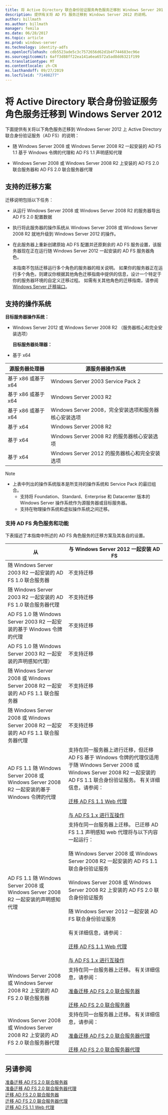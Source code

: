 ```yaml
---
title: 将 Active Directory 联合身份验证服务角色服务迁移到 Windows Server 2012
description: 提供有关将 AD FS 服务迁移到 Windows Server 2012 的说明。
author: billmath
ms.author: billmath
manager: femila
ms.date: 06/28/2017
ms.topic: article
ms.prod: windows-server
ms.technology: identity-adfs
ms.openlocfilehash: cdb5523ade5c3c7572656d62d1b4f744683ec96e
ms.sourcegitcommit: 6aff3d88ff22ea141a6ea6572a5ad8dd6321f199
ms.translationtype: MT
ms.contentlocale: zh-CN
ms.lasthandoff: 09/27/2019
ms.locfileid: "71408277"
---
```

# <a name="migrate-active-directory-federation-services-role-services-to-windows-server-2012"></a>将 Active Directory 联合身份验证服务角色服务迁移到 Windows Server 2012

下面提供有关将以下角色服务迁移到 Windows Server 2012 上 Active Directory 联合身份验证服务（AD FS）的说明：  
  
-   随 Windows Server 2008 或 Windows Server 2008 R2 一起安装的 AD FS 1.1 基于 Windows 令牌的代理和 AD FS 1.1 声明感知代理  
  
-   Windows Server 2008 或 Windows Server 2008 R2 上安装的 AD FS 2.0 联合服务器和 AD FS 2.0 联合服务器代理    
  
## <a name="supported-migration-scenarios"></a>支持的迁移方案  
 迁移说明包括以下任务：  
  
- 从运行 Windows Server 2008 或 Windows Server 2008 R2 的服务器导出 AD FS 2.0 配置数据  
  
- 执行将此服务器的操作系统从 Windows Server 2008 或 Windows Server 2008 R2 就地升级到 Windows Server 2012 的操作。
  
- 在此服务器上重新创建原始 AD FS 配置并还原剩余的 AD FS 服务设置，该服务器现在正在运行随 Windows Server 2012 一起安装的 AD FS 服务器角色。  
  
  本指南不包括迁移运行多个角色的服务器的相关说明。 如果你的服务器正在运行多个角色，则建议你根据其他角色迁移指南中提供的信息，设计一个特定于你的服务器环境的自定义迁移过程。 如需有关其他角色的迁移指南，请参阅 [Windows Server 迁移端口](https://go.microsoft.com/fwlink/?LinkId=247608)。  
  
## <a name="supported-operating-systems"></a>支持的操作系统  
 **目标服务器操作系统：**  
  

- Windows Server 2012 或 Windows Server 2008 R2 （服务器核心和完全安装选项）  
  
  **目标服务器处理器：**  
  

- 基于 x64  
  
|源服务器处理器|源服务器操作系统|  
|-----|-----|  
|基于 x86 或基于 x64|Windows Server 2003 Service Pack 2|  
|基于 x86 或基于 x64|Windows Server 2003 R2|  
|基于 x86 或基于 x64|Windows Server 2008，完全安装选项和服务器核心安装选项|  
|基于 x64|Windows Server 2008 R2|  
|基于 x64|Windows Server 2008 R2 的服务器核心安装选项|  
|基于 x64|Windows Server 2012 的服务器核心和完全安装选项|  
  
> [!NOTE]
> - 上表中列出的操作系统版本是所支持的操作系统和 Service Pack 的最旧组合。  
>   -   支持将 Foundation、Standard、Enterprise 和 Datacenter 版本的 Windows Server 操作系统作为源服务器或目标服务器。  
>   -   支持在物理操作系统和虚拟操作系统之间迁移。  
  
### <a name="supported-ad-fs-role-services-and-features"></a>支持 AD FS 角色服务和功能  
 下表描述了本指南中所述的 AD FS 角色服务的迁移方案及其各自的设置。  
  
|从|与 Windows Server 2012 一起安装 AD FS|  
|----------|-----|  
|随 Windows Server 2003 R2 一起安装的 AD FS 1.0 联合服务器|不支持迁移|  
|随 Windows Server 2003 R2 一起安装的 AD FS 1.0 联合服务器代理|不支持迁移|  
|AD FS 1.0 随 Windows Server 2003 R2 一起安装的基于 Windows 令牌的代理|不支持迁移|  
|AD FS 1.0 随 Windows Server 2003 R2 一起安装的声明感知代理）|不支持迁移|  
|随 Windows Server 2008 或 Windows Server 2008 R2 一起安装的 AD FS 1.1 联合服务器|不支持迁移|  
|随 Windows Server 2008 或 Windows Server 2008 R2 一起安装的 AD FS 1.1 联合服务器代理|不支持迁移|  
|AD FS 1.1 随 Windows Server 2008 或 Windows Server 2008 R2 一起安装的基于 Windows 令牌的代理|支持在同一服务器上进行迁移，但迁移 AD FS 基于 Windows 令牌的代理仅适用于随 Windows Server 2008 或 Windows Server 2008 R2 一起安装的 AD FS 1.1 联合身份验证服务。 有关详细信息，请参阅：<br /><br /> [迁移 AD FS 1.1 Web 代理](migrate-the-ad-fs-web-agent.md)<br /><br /> [与 AD FS 1.x 进行互操作](Interoperating-with-AD-FS-1.x.md)|  
|AD FS 1.1 随 Windows Server 2008 或 Windows Server 2008 R2 一起安装的声明感知代理|支持在同一台服务器上迁移。 已迁移 AD FS 1.1 声明感知 web 代理将与以下内容一起运行：<br /><br /> 随 Windows Server 2008 或 Windows Server 2008 R2 一起安装的 AD FS 1.1 联合身份验证服务<br /><br /> Windows Server 2008 或 Windows Server 2008 R2 上安装的 AD FS 2.0 联合身份验证服务<br /><br /> 随 Windows Server 2012 一起安装 AD FS 联合身份验证服务<br /><br /> 有关详细信息，请参阅：<br /><br /> [迁移 AD FS 1.1 Web 代理](migrate-the-ad-fs-web-agent.md)<br /><br /> [与 AD FS 1.x 进行互操作](Interoperating-with-AD-FS-1.x.md)|  
|Windows Server 2008 或 Windows Server 2008 R2 上安装的 AD FS 2.0 联合服务器|支持在同一台服务器上迁移。 有关详细信息，请参阅：<br /><br /> [准备迁移 AD FS 2.0 联合服务器](prepare-to-migrate-ad-fs-fed-server.md)<br /><br /> [迁移 AD FS 2.0 联合服务器](migrate-the-ad-fs-fed-server.md)|  
|Windows Server 2008 或 Windows Server 2008 R2 上安装的 AD FS 2.0 联合服务器代理|支持在同一台服务器上迁移。  有关详细信息，请参阅：<br /><br /> [准备迁移 AD FS 2.0 联合服务器代理](prepare-to-migrate-ad-fs-fed-proxy.md)<br /><br /> [迁移 AD FS 2.0 联合服务器代理](migrate-the-ad-fs-2-fed-server-proxy.md)|  
  
## <a name="see-also"></a>另请参阅  
 [准备迁移 AD FS 2.0 联合服务器](prepare-to-migrate-ad-fs-fed-server.md)   
 [准备迁移 AD FS 2.0 联合服务器代理](prepare-to-migrate-ad-fs-fed-proxy.md)   
 [迁移 AD FS 2.0 联合服务器](migrate-the-ad-fs-fed-server.md)   
 [迁移 AD FS 2.0 联合服务器代理](migrate-the-ad-fs-2-fed-server-proxy.md)   
 [迁移 AD FS 1.1 Web 代理](migrate-the-ad-fs-web-agent.md)